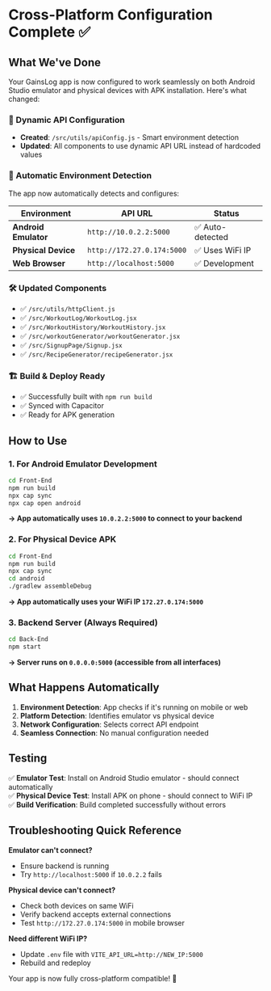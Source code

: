 # Cross-Platform Configuration Complete ✅

## What We've Done

Your GainsLog app is now configured to work seamlessly on both Android Studio emulator and physical devices with APK installation. Here's what changed:

### 🔧 Dynamic API Configuration
- **Created**: `/src/utils/apiConfig.js` - Smart environment detection
- **Updated**: All components to use dynamic API URL instead of hardcoded values

### 📱 Automatic Environment Detection
The app now automatically detects and configures:

| Environment | API URL | Status |
|-------------|---------|--------|
| **Android Emulator** | `http://10.0.2.2:5000` | ✅ Auto-detected |
| **Physical Device** | `http://172.27.0.174:5000` | ✅ Uses WiFi IP |
| **Web Browser** | `http://localhost:5000` | ✅ Development |

### 🛠 Updated Components
- ✅ `/src/utils/httpClient.js`
- ✅ `/src/WorkoutLog/WorkoutLog.jsx`
- ✅ `/src/WorkoutHistory/WorkoutHistory.jsx`
- ✅ `/src/workoutGenerator/workoutGenerator.jsx`
- ✅ `/src/SignupPage/Signup.jsx`
- ✅ `/src/RecipeGenerator/recipeGenerator.jsx`

### 🏗 Build & Deploy Ready
- ✅ Successfully built with `npm run build`
- ✅ Synced with Capacitor
- ✅ Ready for APK generation

## How to Use

### 1. For Android Emulator Development
```bash
cd Front-End
npm run build
npx cap sync
npx cap open android
```
**→ App automatically uses `10.0.2.2:5000` to connect to your backend**

### 2. For Physical Device APK
```bash
cd Front-End
npm run build
npx cap sync
cd android
./gradlew assembleDebug
```
**→ App automatically uses your WiFi IP `172.27.0.174:5000`**

### 3. Backend Server (Always Required)
```bash
cd Back-End
npm start
```
**→ Server runs on `0.0.0.0:5000` (accessible from all interfaces)**

## What Happens Automatically

1. **Environment Detection**: App checks if it's running on mobile or web
2. **Platform Detection**: Identifies emulator vs physical device
3. **Network Configuration**: Selects correct API endpoint
4. **Seamless Connection**: No manual configuration needed

## Testing

✅ **Emulator Test**: Install on Android Studio emulator - should connect automatically  
✅ **Physical Device Test**: Install APK on phone - should connect to WiFi IP  
✅ **Build Verification**: Build completed successfully without errors  

## Troubleshooting Quick Reference

**Emulator can't connect?**
- Ensure backend is running
- Try `http://localhost:5000` if `10.0.2.2` fails

**Physical device can't connect?**
- Check both devices on same WiFi
- Verify backend accepts external connections
- Test `http://172.27.0.174:5000` in mobile browser

**Need different WiFi IP?**
- Update `.env` file with `VITE_API_URL=http://NEW_IP:5000`
- Rebuild and redeploy

Your app is now fully cross-platform compatible! 🎉
